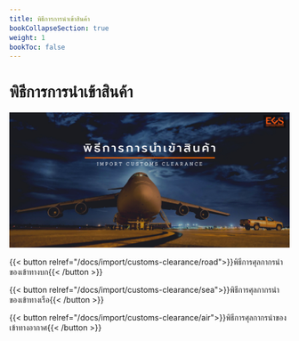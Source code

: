 ```yaml
---
title: พิธีการการนำเข้าสินค้า
bookCollapseSection: true
weight: 1
bookToc: false
---
```


พิธีการการนำเข้าสินค้า
===

![](https://github.com/ecs-support/knowledge-center/raw/master/img/cover/import-Customs-clearance.png)


{{< button relref="/docs/import/customs-clearance/road">}}พิธีการศุลกากรนำของเข้าทางบก{{< /button >}}

{{< button relref="/docs/import/customs-clearance/sea">}}พิธีการศุลกากรนำของเข้าทางเรือ{{< /button >}}

{{< button relref="/docs/import/customs-clearance/air">}}พิธีการศุลกากรนำของเข้าทางอากาศ{{< /button >}}